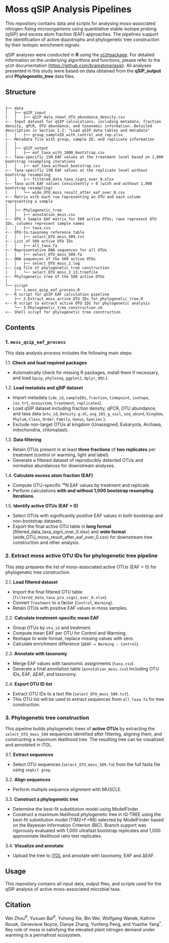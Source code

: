 # Moss qSIP Analysis Pipelines

This repository contains data and scripts for analysing moss-associated nitrogen-fixing microorganisms using quantitative stable isotope probing (qSIP) and excess atom fraction (EAF) approaches. The pipelines support the identification of active diazotrophs and phylogenetic tree construction by their isotopic enrichment signals. 

qSIP analyses were conducted in **R** using the [`qSIP`package](https://github.com/bramstone/qsip). For detailed information on the underlying algorithms and functions, please refer to the `qSIP` documentation (https://github.com/bramstone/qsip). All analyses presented in this study were based on data obtained from the **qSIP_output** and **Phylogenetic_tree** data files.

## Structure
```

├── data
│   ├── qSIP_input
│   │   ├── qSIP_data_sheet_OTU_abundance_density.csv                  <-- Input dataset for qSIP calculations, including metadata, fraction density, qPCR, OTU abundance, and taxonomic information. Detailed description in Section 1.2: "Load qSIP data tables and metadata"
│   │   ├── group_sampleID_with_control_and_rep.xlsx                   <-- Metadata file with group, sample ID, and replicate information
│   │
│   ├── qSIP_output
│   │   ├── eaf_taxa_with_1000_bootstrap.csv                           <-- Taxa-specific 15N EAF values at the treatment level based on 1,000 bootstrap resampling iterations
│   │   ├── eaf_taxa_without_bootstrap.csv                             <-- Taxa-specific 15N EAF values at the replicate level without bootstrap resampling
│   │   ├── filtered_data_taxa_signi_over_0.xlsx                       <-- Taxa with EAF values consistently > 0 (with and without 1,000 bootstrap resampling)
│   │   └── wide_OTU_moss_result_after_eaf_over_0.csv                  <-- Matrix with each row representing an OTU and each column representing a sample
│   │
│   ├── Phylogenetic_tree
│   │   ├── annotation_moss.csv                                        <-- OTU × Sample EAF matrix for 509 active OTUs; rows represent OTU IDs, columns represent sample names
│   │   ├── taxa.csv                                                   <-- OTU-to-taxonomy reference table
│   │   ├── select_OTU_moss_509.txt                                    <-- List of 509 active OTU IDs
│   │   ├── all_taxa.fa                                                <-- Representative DNA sequences for all OTUs
│   │   ├── select_OTU_moss_509.fa                                     <-- DNA sequences of the 509 active OTUs
│   │   ├── select_OTU_moss_2.log                                      <-- Log file of phylogenetic tree construction
│   │   └── select_OTU_moss_2_13.treefile                              <-- Phylogenetic tree of the 509 active OTUs
│
└── script
    ├── 1.moss_qsip_eaf_process.R                                      <-- R script for qSIP EAF calculation pipeline
    ├── 2.Extract_moss_active_OTU_IDs_for_phylogenetic_tree.R          <-- R script to extract active OTU IDs for phylogenetic analysis
    └── 3.Phylogenetic_tree_construction.sh                            <-- Shell script for phylogenetic tree construction
```


## Contents

### 1. `moss_qsip_eaf_process`
This data analysis process includes the following main steps:

1.1. **Check and load required packages**  
   - Automatically check for missing R packages, install them if necessary, and load (`qsip`, `phyloseq`, `ggplot2`, `dplyr`, etc.).

1.2. **Load metadata and qSIP dataset**  
   - Import metadata (`ide_id`, `sampleIDs`, `fraction`, `timepoint`, `isotope`, `iso_trt`, `ecosystem`, `treatment`, `replicates`).  
   - Load qSIP dataset including fraction density, qPCR, OTU abundance, and taxa data (`otu_id`, `Density.g.ml`, `avg_16S_g_soil`, `seq_abund`,  `Kingdom`, `Phylum`, `Class`, `Order`, `Family`, `Genus`, `Species` ).  
   - Exclude non-target OTUs at kingdom (Unassigned, Eukaryota, Archaea, mitochondria, chloroplast).

1.3. **Data filtering**  
   - Retain OTUs present in at least **three fractions** of **two replicates** per treatment (control or warming, light and label).  
   - Generate a filtered dataset of reproducibly detected OTUs and normalise abundances for downstream analyses.

1.4. **Calculate excess atom fraction (EAF)**  
   - Compute OTU-specific ¹⁵N EAF values by treatment and replicate.  
   - Perform calculations **with and without 1,000 bootstrap resampling iterations**.  

1.5. **Identify active OTUs (EAF > 0)**  
   - Select OTUs with significantly positive EAF values in both bootstrap and non-bootstrap datasets.  
   - Export the final active OTU table in **long format** (filtered_data_taxa_signi_over_0.xlsx) and **wide format** (wide_OTU_moss_result_after_eaf_over_0.csv) for downstream tree construction and other analysis.

### 2. Extract moss active OTU IDs for phylogenetic tree pipeline
This step prepares the list of moss-associated active OTUs (EAF > 0) for phylogenetic tree construction.

2.1. **Load filtered dataset**  
   - Import the final filtered OTU table (`filtered_data_taxa_pro_signi_over_0.xlsx`).  
   - Convert `Treatment` to a factor (`Control`, `Warming`).  
   - Retain OTUs with positive EAF values in moss samples.

2.2. **Calculate treatment-specific mean EAF**  
   - Group OTUs by `otu_id` and treatment.  
   - Compute mean EAF per OTU for Control and Warming.  
   - Reshape to wide format, replace missing values with zero.  
   - Calculate enrichment difference (`ΔEAF = Warming – Control`).

2.3. **Annotate with taxonomy**  
   - Merge EAF values with taxonomic assignments (`taxa.csv`).  
   - Generate a final annotation table (`annotation_moss.csv`) including OTU IDs, EAF, ΔEAF, and taxonomy.

2.4. **Export OTU ID list**  
   - Extract OTU IDs to a text file (`select_OTU_moss_509.txt`).  
   - This OTU list will be used to extract sequences from `all_taxa.fa` for tree construction.

### 3. Phylogenetic tree construction
This pipeline builds phylogenetic trees of **active OTUs** by extracting the `select_OTU_moss_509` sequences identified after filtering, aligning them, and constructing a maximum likelihood tree. The resulting tree can be visualized and annotated in iTOL.

3.1. **Extract sequences**  
   - Select OTU sequences (`select_OTU_moss_509.fa`) from the full fasta file using `seqkit grep`.

3.2. **Align sequences**  
   - Perform multiple sequence alignment with MUSCLE.

3.3. **Construct a phylogenetic tree**  
   - Determine the best-fit substitution model using ModelFinder.
   - Construct a maximum likelihood phylogenetic tree in IQ-TREE using the best-fit substitution model (TIM2+F+R6) selected by ModelFinder based on the Bayesian Information Criterion (BIC). Branch support was rigorously evaluated with 1,000 ultrafast bootstrap replicates and 1,000 approximate likelihood ratio test replicates.

3.4. **Visualize and annotate**  
   - Upload the tree to [iTOL](http://itol.embl.de/) and annotate with taxonomy, EAF and ΔEAF.

## Usage
This repository contains all input data, output files, and scripts used for the qSIP analysis of active moss-associated microbial taxa.

## Citation 
Wei Zhou<sup>#</sup>, Yuxuan Bai<sup>#</sup>, Yuhong Xie, Bin Wei, Wolfgang Wanek, Kathrin Rousk, Genevieve Noyce, Dianye Zhang, Yunfeng Peng, and Yuanhe Yang<sup>*</sup>. Key role of moss in satisfying the elevated plant nitrogen demand under warming in a permafrost ecosystem. 

